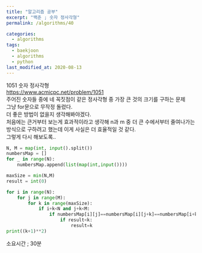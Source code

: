 ```yaml
---
title: "알고리즘 공부"
excerpt: "백준 ; 숫자 정사각형"
permalink: /algorithms/40

categories:
  - algorithms
tags:
  - baekjoon
  - algorithms
  - python
last_modified_at: 2020-08-13
---
```

1051 숫자 정사각형  
<https://www.acmicpc.net/problem/1051>  
주어진 숫자들 중에 네 꼭짓점이 같은 정사각형 중 가장 큰 것의 크기를 구하는 문제  
그냥 for문으로 무작정 돌렸다.  
더 좋은 방법이 없을지 생각해봐야겠다.  
처음에는 큰거부터 보는게 효과적이라고 생각해 n과 m 중 더 큰 수에서부터 줄여나가는 방식으로 구하려고 했는데 이게 사실은 더 효율적일 것 같다.  
그렇게 다시 해보도록..  

```python
N, M = map(int, input().split())
numbersMap = []
for _ in range(N):
    numbersMap.append(list(map(int,input())))

maxSize = min(N,M)
result = int(0)

for i in range(N):
    for j in range(M):
        for k in range(maxSize):
            if i+k<N and j+k<M:
                if numbersMap[i][j]==numbersMap[i][j+k]==numbersMap[i+k][j]==numbersMap[i+k][j+k]:
                    if result<k:
                        result=k
print((k+1)**2)
```
소요시간 ; 30분